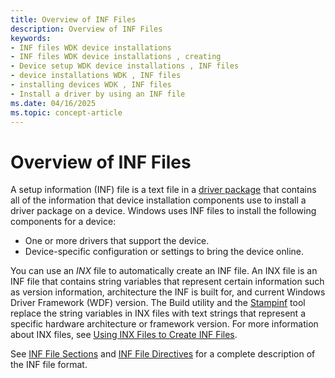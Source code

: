 ```yaml
---
title: Overview of INF Files
description: Overview of INF Files
keywords:
- INF files WDK device installations
- INF files WDK device installations , creating
- Device setup WDK device installations , INF files
- device installations WDK , INF files
- installing devices WDK , INF files
- Install a driver by using an INF file
ms.date: 04/16/2025
ms.topic: concept-article
---
```


# Overview of INF Files

A setup information (INF) file is a text file in a [driver package](driver-packages.md) that contains all of the information that device installation components use to install a driver package on a device. Windows uses INF files to install the following components for a device:

- One or more drivers that support the device.
- Device-specific configuration or settings to bring the device online.

You can use an *INX* file to automatically create an INF file. An INX file is an INF file that contains string variables that represent certain information such as version information, architecture the INF is built for, and current Windows Driver Framework (WDF) version. The Build utility and the [Stampinf](../devtest/stampinf.md) tool replace the string variables in INX files with text strings that represent a specific hardware architecture or framework version. For more information about INX files, see [Using INX Files to Create INF Files](../wdf/using-inx-files-to-create-inf-files.md).

See [INF File Sections](inf-classinstall32-section.md) and [INF File Directives](inf-addcomponent-directive.md) for a complete description of the INF file format.
